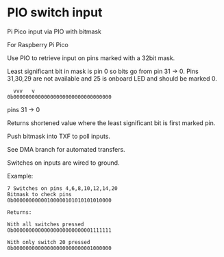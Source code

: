 # PIO switch input
 Pi Pico input via PIO with bitmask

For Raspberry Pi Pico

Use PIO to retrieve input on pins marked with a 32bit mask.

Least significant bit in mask is pin 0 so bits go from pin 31 -> 0.
Pins 31,30,29 are not available and 25 is onboard LED and should be marked 0.

      vvv   v
    0b00000000000000000000000000000000
pins 31          ->                  0

Returns shortened value where the least significant bit is first marked pin.

Push bitmask into TXF to poll inputs.

See DMA branch for automated transfers.

Switches on inputs are wired to ground.

Example:

	7 Switches on pins 4,6,8,10,12,14,20
	Bitmask to check pins
	0b00000000000100000101010101010000

	Returns:

	With all switches pressed
	0b00000000000000000000000001111111

	With only switch 20 pressed
	0b00000000000000000000000001000000